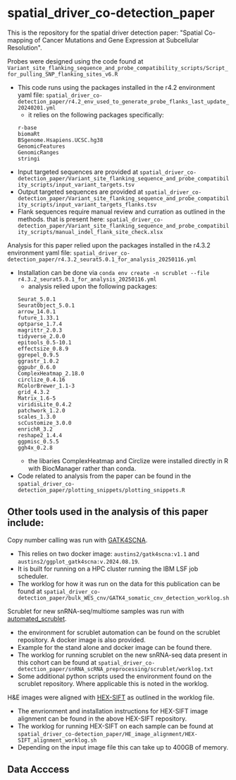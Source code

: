 # spatial_driver_co-detection_paper
This is the repository for the spatial driver detection paper: "Spatial Co-mapping of Cancer Mutations and Gene Expression at Subcellular Resolution".

Probes were designed using the code found at `Variant_site_flanking_sequence_and_probe_compatibility_scripts/Script_for_pulling_SNP_flanking_sites_v6.R`
* This code runs using the packages installed in the r4.2 environment yaml file: `spatial_driver_co-detection_paper/r4.2_env_used_to_generate_probe_flanks_last_update_20240201.yml`
    * it relies on the following packages specifically:
    ```
    r-base
    biomaRt
    BSgenome.Hsapiens.UCSC.hg38
    GenomicFeatures
    GenomicRanges
    stringi
    ```
* Input targeted sequences are provided at `spatial_driver_co-detection_paper/Variant_site_flanking_sequence_and_probe_compatibility_scripts/input_variant_targets.tsv`
* Output targeted sequences are provided at `spatial_driver_co-detection_paper/Variant_site_flanking_sequence_and_probe_compatibility_scripts/input_variant_targets_flanks.tsv`
* Flank sequences require manual review and curration as outlined in the methods. that is present here: `spatial_driver_co-detection_paper/Variant_site_flanking_sequence_and_probe_compatibility_scripts/manual_indel_flank_site_check.xlsx`

Analysis for this paper relied upon the packages installed in the r4.3.2 environment yaml file: `spatial_driver_co-detection_paper/r4.3.2_seurat5.0.1_for_analysis_20250116.yml`
* Installation can be done via `conda env create -n scrublet --file r4.3.2_seurat5.0.1_for_analysis_20250116.yml`
    * analysis relied upon the following packages:
    ```
    Seurat_5.0.1
    SeuratObject_5.0.1
    arrow_14.0.1
    future_1.33.1
    optparse_1.7.4
    magrittr_2.0.3
    tidyverse_2.0.0
    epitools_0.5-10.1
    effectsize_0.8.9
    ggrepel_0.9.5
    ggrastr_1.0.2
    ggpubr_0.6.0
    ComplexHeatmap_2.18.0
    circlize_0.4.16
    RColorBrewer_1.1-3
    grid_4.3.2
    Matrix_1.6-5
    viridisLite_0.4.2
    patchwork_1.2.0
    scales_1.3.0
    scCustomize_3.0.0
    enrichR_3.2
    reshape2_1.4.4
    ggpmisc_0.5.5
    ggh4x_0.2.8
    ```
    * the libaries ComplexHeatmap and Circlize were installed directly in R with BiocManager rather than conda.
* Code related to analysis from the paper can be found in the `spatial_driver_co-detection_paper/plotting_snippets/plotting_snippets.R`

## Other tools used in the analysis of this paper include:
Copy number calling was run with [GATK4SCNA](https://github.com/Aust1nS2/GATK4SCNA).
* This relies on two docker image: `austins2/gatk4scna:v1.1` and `austins2/ggplot_gatk4scna:v.2024.08.19`.
* It is built for running on a HPC cluster running the IBM LSF job scheduler.
* The worklog for how it was run on the data for this publication can be found at `spatial_driver_co-detection_paper/bulk_WES_cnv/GATK4_somatic_cnv_detection_worklog.sh`

Scrublet for new snRNA-seq/multiome samples was run with [automated_scrublet](https://github.com/Aust1nS2/automated_scrublet).
* the environment for scrublet automation can be found on the scrublet repository. A docker image is also provided.
* Example for the stand alone and docker image can be found there.
* The worklog for running scrublet on the new snRNA-seq data present in this cohort can be found at `spatial_driver_co-detection_paper/snRNA_scRNA_preprocessing/scrublet/worklog.txt`
* Some additional python scripts used the environment found on the scrublet repository. Where applicable this is noted in the worklog.

H&E images were aligned with [HEX-SIFT](https://github.com/Aust1nS2/HEX-SIFT) as outlined in the worklog file.
* The envrionment and installation instructions for HEX-SIFT image alignment can be found in the above HEX-SIFT repository.
* The worklog for running HEX-SIFT on each sample can be found at `spatial_driver_co-detection_paper/HE_image_alignment/HEX-SIFT_alignment_worklog.sh`
* Depending on the input image file this can take up to 400GB of memory.

## Data Acccess
